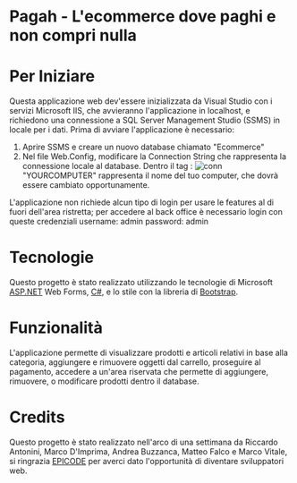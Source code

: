 # Pagah - L'ecommerce dove paghi e non compri nulla

# Per Iniziare

Questa applicazione web dev'essere inizializzata da Visual Studio con i servizi Microsoft IIS, che avvieranno l'applicazione in localhost, e richiedono una connessione a SQL Server Management Studio (SSMS) in locale per i dati.
Prima di avviare l'applicazione è necessario:

1) Aprire SSMS e creare un nuovo database chiamato "Ecommerce"
2) Nel file Web.Config, modificare la Connection String che rappresenta la connessione locale al database. Dentro il tag <configuration>:
  ![conn](https://github.com/valkqt/BW4/assets/103358560/446e0154-09c7-46d3-9d82-73d441738472)
  "YOURCOMPUTER" rappresenta il nome del tuo computer, che dovrà essere cambiato opportunamente.

L'applicazione non richiede alcun tipo di login per usare le features al di fuori dell'area ristretta; per accedere al back office è necessario login con queste credenziali
username: admin
password: admin

# Tecnologie

Questo progetto è stato realizzato utilizzando le tecnologie di Microsoft [ASP.NET](https://dotnet.microsoft.com/en-us/apps/aspnet) Web Forms, [C#](https://learn.microsoft.com/en-us/dotnet/csharp/), e lo stile con la libreria di [Bootstrap](https://getbootstrap.com/).

# Funzionalità

L'applicazione permette di visualizzare prodotti e articoli relativi in base alla categoria, aggiungere e rimuovere oggetti dal carrello, proseguire al pagamento, accedere a un'area riservata che permette di aggiungere, rimuovere, o modificare prodotti dentro il database.

# Credits

Questo progetto è stato realizzato nell'arco di una settimana da Riccardo Antonini, Marco D'Imprima, Andrea Buzzanca, Matteo Falco e Marco Vitale, si ringrazia [EPICODE](https://epicode.com/) per averci dato l'opportunità di diventare sviluppatori web.
